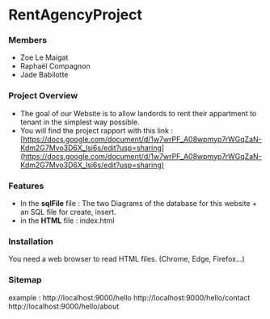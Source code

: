 # RentAgencyProject
### Members
* Zoe Le Maigat
* Raphaël Compagnon 
* Jade Babilotte

### Project Overview

* The goal of our Website is to allow landords to rent their appartment to tenant in the simplest way possible.
* You will find the project rapport with this link : [https://docs.google.com/document/d/1w7wrPF_A08wpmyp7rWGqZaN-Kdm2G7Mvo3D6X_lsi6s/edit?usp=sharing](https://docs.google.com/document/d/1w7wrPF_A08wpmyp7rWGqZaN-Kdm2G7Mvo3D6X_lsi6s/edit?usp=sharing)

### Features
* In the **sqlFile** file : The two Diagrams of the database for this website + an SQL file for create, insert.
* in the **HTML** file : index.html
### Installation
You need a web browser to read HTML files. (Chrome, Edge, Firefox...)


### Sitemap
example : 
http://localhost:9000/hello
http://localhost:9000/hello/contact
http://localhost:9000/hello/about
